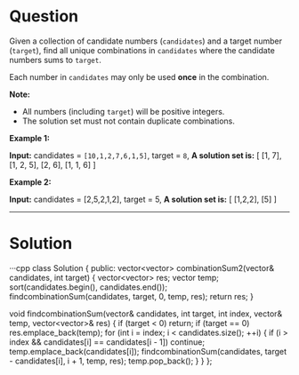 
# Question

Given a collection of candidate numbers (`candidates`) and a target number (`target`), find all unique combinations in  `candidates` where the candidate numbers sums to  `target`.

Each number in  `candidates` may only be used  **once**  in the combination.

**Note:**

- All numbers (including  `target`) will be positive integers.
- The solution set must not contain duplicate combinations.

**Example 1:**

**Input:** candidates = `[10,1,2,7,6,1,5]`, target = `8`,
**A solution set is:**
[
  [1, 7],
  [1, 2, 5],
  [2, 6],
  [1, 1, 6]
]

**Example 2:**

**Input:** candidates = [2,5,2,1,2], target = 5,
**A solution set is:**
[
  [1,2,2],
  [5]
]


-----------

# Solution

···cpp
class Solution {
 public:
  vector<vector<int>> combinationSum2(vector<int>& candidates, int target) {
    vector<vector<int>> res;
    vector<int> temp;
    sort(candidates.begin(), candidates.end());
    findcombinationSum(candidates, target, 0, temp, res);
    return res;
  }

  void findcombinationSum(vector<int>& candidates, int target, int index,
                          vector<int>& temp, vector<vector<int>>& res) {
    if (target < 0) return;
    if (target == 0) res.emplace_back(temp);
    for (int i = index; i < candidates.size(); ++i) {
      if (i > index && candidates[i] == candidates[i - 1]) continue;
      temp.emplace_back(candidates[i]);
      findcombinationSum(candidates, target - candidates[i], i + 1, temp, res);
      temp.pop_back();
    }
  }
};
```